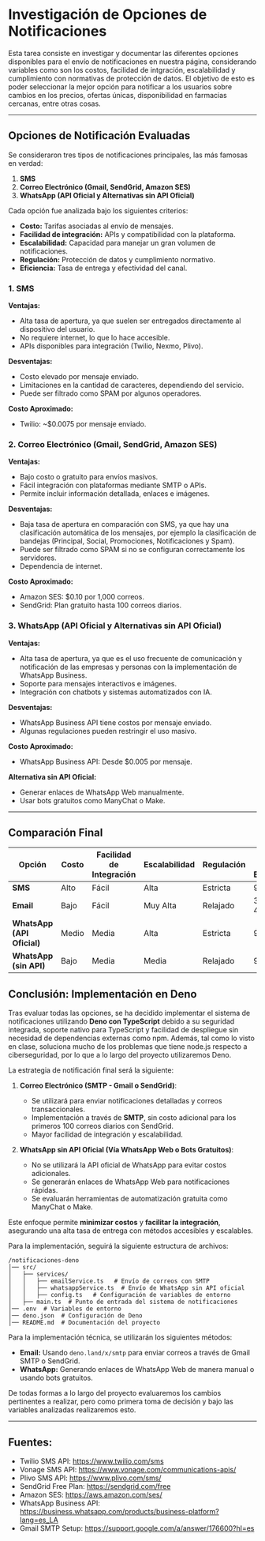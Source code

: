 # Investigación de Opciones de Notificaciones
Esta tarea consiste en investigar y documentar las diferentes opciones disponibles para el envío de notificaciones en nuestra página, considerando variables como son los costos, facilidad de intgración, escalabilidad y cumplimiento con normativas de protección de datos. El objetivo de esto es poder seleccionar la mejor opción para notificar a los usuarios sobre cambios en los precios, ofertas únicas, disponibilidad en farmacias cercanas, entre otras cosas.

---

## Opciones de Notificación Evaluadas
Se consideraron tres tipos de notificaciones principales, las más famosas en verdad:

1. **SMS**
2. **Correo Electrónico (Gmail, SendGrid, Amazon SES)**
3. **WhatsApp (API Oficial y Alternativas sin API Oficial)**

Cada opción fue analizada bajo los siguientes criterios:
- **Costo:** Tarifas asociadas al envío de mensajes.
- **Facilidad de integración:** APIs y compatibilidad con la plataforma.
- **Escalabilidad:** Capacidad para manejar un gran volumen de notificaciones.
- **Regulación:** Protección de datos y cumplimiento normativo.
- **Eficiencia:** Tasa de entrega y efectividad del canal.

### 1. SMS
**Ventajas:**
- Alta tasa de apertura, ya que suelen ser entregados directamente al dispositivo del usuario.
- No requiere internet, lo que lo hace accesible.
- APIs disponibles para integración (Twilio, Nexmo, Plivo).

**Desventajas:**
- Costo elevado por mensaje enviado.
- Limitaciones en la cantidad de caracteres, dependiendo del servicio.
- Puede ser filtrado como SPAM por algunos operadores.

**Costo Aproximado:**
- Twilio: ~$0.0075 por mensaje enviado.

### 2. Correo Electrónico (Gmail, SendGrid, Amazon SES)
**Ventajas:**
- Bajo costo o gratuito para envíos masivos.
- Fácil integración con plataformas mediante SMTP o APIs.
- Permite incluir información detallada, enlaces e imágenes.

**Desventajas:**
- Baja tasa de apertura en comparación con SMS, ya que hay una clasificación automática de los mensajes, por ejemplo la clasificación de bandejas (Principal, Social, Promociones, Notificaciones y Spam). 
- Puede ser filtrado como SPAM si no se configuran correctamente los servidores.
- Dependencia de internet.

**Costo Aproximado:**
- Amazon SES: $0.10 por 1,000 correos.
- SendGrid: Plan gratuito hasta 100 correos diarios.

### 3. WhatsApp (API Oficial y Alternativas sin API Oficial)
**Ventajas:**
- Alta tasa de apertura, ya que es el uso frecuente de comunicación y notificación de las empresas y personas con la implementación de WhatsApp Business.
- Soporte para mensajes interactivos e imágenes.
- Integración con chatbots y sistemas automatizados con IA.

**Desventajas:**
- WhatsApp Business API tiene costos por mensaje enviado.
- Algunas regulaciones pueden restringir el uso masivo.

**Costo Aproximado:**
- WhatsApp Business API: Desde $0.005 por mensaje.

**Alternativa sin API Oficial:**
- Generar enlaces de WhatsApp Web manualmente.
- Usar bots gratuitos como ManyChat o Make.

---

## Comparación Final
| Opción       | Costo | Facilidad de Integración | Escalabilidad | Regulación | Tasa de Entrega |
|-------------|-------|-------------------------|---------------|------------|----------------|
| **SMS** | Alto | Fácil | Alta | Estricta | 90% |
| **Email** | Bajo | Fácil | Muy Alta | Relajado | 30-40% |
| **WhatsApp (API Oficial)** | Medio | Media | Alta | Estricta | 90% |
| **WhatsApp (sin API)** | Bajo | Media | Media | Relajado | 90% |

## Conclusión: Implementación en Deno

Tras evaluar todas las opciones, se ha decidido implementar el sistema de notificaciones utilizando **Deno con TypeScript** debido a su seguridad integrada, soporte nativo para TypeScript y facilidad de despliegue sin necesidad de dependencias externas como npm. Además, tal como lo visto en clase, soluciona mucho de los problemas que tiene node.js respecto a ciberseguridad, por lo que a lo largo del proyecto utilizaremos Deno.

La estrategia de notificación final será la siguiente:

1. **Correo Electrónico (SMTP - Gmail o SendGrid)**:
   - Se utilizará para enviar notificaciones detalladas y correos transaccionales.
   - Implementación a través de **SMTP**, sin costo adicional para los primeros 100 correos diarios con SendGrid.
   - Mayor facilidad de integración y escalabilidad.

2. **WhatsApp sin API Oficial (Vía WhatsApp Web o Bots Gratuitos)**:
   - No se utilizará la API oficial de WhatsApp para evitar costos adicionales.
   - Se generarán enlaces de WhatsApp Web para notificaciones rápidas.
   - Se evaluarán herramientas de automatización gratuita como ManyChat o Make.

Este enfoque permite **minimizar costos** y **facilitar la integración**, asegurando una alta tasa de entrega con métodos accesibles y escalables.

Para la implementación, seguirá la siguiente estructura de archivos:

```
/notificaciones-deno
│── src/
│   ├── services/
│   │   ├── emailService.ts   # Envío de correos con SMTP
│   │   ├── whatsappService.ts  # Envío de WhatsApp sin API oficial
│   │   ├── config.ts   # Configuración de variables de entorno
│   ├── main.ts  # Punto de entrada del sistema de notificaciones
│── .env  # Variables de entorno
│── deno.json  # Configuración de Deno
│── README.md  # Documentación del proyecto
```

Para la implementación técnica, se utilizarán los siguientes métodos:
- **Email:** Usando `deno.land/x/smtp` para enviar correos a través de Gmail SMTP o SendGrid.
- **WhatsApp:** Generando enlaces de WhatsApp Web de manera manual o usando bots gratuitos.

De todas formas a lo largo del proyecto evaluaremos los cambios pertinentes a realizar, pero como primera toma de decisión y bajo las variables analizadas realizaremos esto.

-------
## Fuentes:
- Twilio SMS API: https://www.twilio.com/sms 
- Vonage SMS API: https://www.vonage.com/communications-apis/ 
- Plivo SMS API: https://www.plivo.com/sms/ 
- SendGrid Free Plan: https://sendgrid.com/free
- Amazon SES: https://aws.amazon.com/ses/ 
- WhatsApp Business API: https://business.whatsapp.com/products/business-platform?lang=es_LA 
- Gmail SMTP Setup: https://support.google.com/a/answer/176600?hl=es


